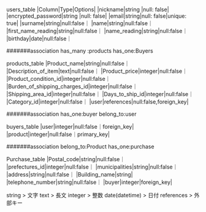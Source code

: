 users_table
|Column|Type|Options|
|nickname|string |null: false|
|encrypted_password|string |null: false|
|email|string|null: false|unique: true|
|surname|string|null:false｜
|name|string|null:false｜
|first_name_reading|string|null:false｜
|name_reading|string|null:false｜
|birthday|date|null:false｜

#######association
has_many :products
has_one:Buyers


products_table
|Product_name|string|null:false｜
|Description_of_item|text|null:false｜
|Product_price|integer|null:false｜
|Product_condition_id|integer|null:false｜
|Burden_of_shipping_charges_id|integer|null:false｜
|Shipping_area_id|integer|null:false｜
|Days_to_ship_id|integer|null:false｜
|Category_id|integer|null:false｜
|user|references|null:false,foreign_key|

#######association
has_one:buyer
belong_to:user

buyers_table
|user|integer|null:false｜foreign_key|
|product|integer|null:false｜primary_key|

#######association
belong_to:Product
has_one:purchase

Purchase_table
|Postal_code|string|null:false｜
|prefectures_id|integer|null:false｜
|municipalities|string|null:false｜
|address|string|null:false｜
|Building_name|string|
|telephone_number|string|null:false｜
|buyer|integer|foreign_key|


string  >  文字
text  > 長文
integer > 整数
date(datetime) > 日付
references > 外部キー